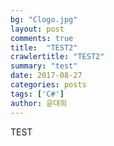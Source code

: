 ```yaml
---
bg: "Clogo.jpg"
layout: post
comments: true
title:  "TEST2"
crawlertitle: "TEST2"
summary: "test"
date: 2017-08-27
categories: posts
tags: ['C#']
author: 윤대희
---
```



TEST

